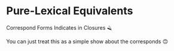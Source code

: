 # Pure-Lexical Equivalents

Correspond Forms Indicates in Closures 🪒

You can just treat this as a simple show about the corresponds 🙃
